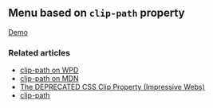 ## Menu based on `clip-path` property

<a href="">Demo</a>

### Related articles
* <a href="http://docs.webplatform.org/wiki/css/properties/clip-path">clip-path on WPD</a>
* <a href="https://developer.mozilla.org/en-US/docs/Web/CSS/clip-path">clip-path on MDN</a>
* <a href="http://www.impressivewebs.com/css-clip-property/">The DEPRECATED CSS Clip Property (Impressive Webs)</a>
* <a href="http://css-tricks.com/almanac/properties/c/clip/">clip-path</a>